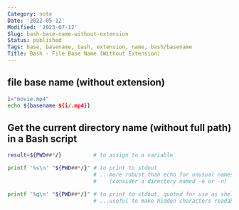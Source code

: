 ```yaml
---
Category: note
Date: '2022-05-12'
Modified: '2023-07-12'
Slug: bash-base-name-without-extension
Status: published
Tags: base, basename, bash, extension, name, bash/basename
Title: Bash - File Base Name (Without Extension)
---
```


## file base name (without extension)
```bash
i="movie.mp4"
echo ${basename ${i/.mp4}}
```


## Get the current directory name (without full path) in a Bash script

```bash
result=${PWD##*/}          # to assign to a variable

printf '%s\n' "${PWD##*/}" # to print to stdout
                           # ...more robust than echo for unusual names
                           #    (consider a directory named -e or -n)

printf '%q\n' "${PWD##*/}" # to print to stdout, quoted for use as shell input
                           # ...useful to make hidden characters readable.
```